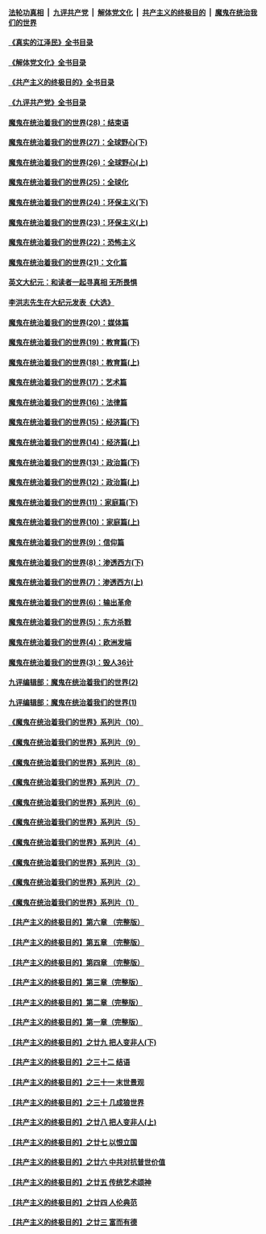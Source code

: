 ####  [法轮功真相](../../../../basic/blob/master/README.md?t=07152231) &nbsp;|&nbsp; [九评共产党](../../../../9ping.md/blob/master/README.md?t=07152231) &nbsp;|&nbsp; [解体党文化](../../../../jtdwh.md/blob/master/README.md?t=07152231)  &nbsp;|&nbsp; [共产主义的终极目的](../../../../gczydzjmd.md/blob/master/README.md?t=07152231) &nbsp;|&nbsp; [魔鬼在统治我们的世界](../../../../mgztzwmdsj.md/blob/master/README.md?t=07152231) 

#### [《真实的江泽民》全书目录](../pages/nsc422/n13721399.md?t=07152231) 

#### [《解体党文化》全书目录](../pages/nsc422/n13721157.md?t=07152231) 

#### [《共产主义的终极目的》全书目录](../pages/nsc422/n13721048.md?t=07152231) 

#### [《九评共产党》全书目录](../pages/nsc422/n13708085.md?t=07152231) 

#### [魔鬼在统治着我们的世界(28)：结束语](../pages/nsc422/n10936246.md?t=07152231) 

#### [魔鬼在统治着我们的世界(27)：全球野心(下)](../pages/nsc422/n10928319.md?t=07152231) 

#### [魔鬼在统治着我们的世界(26)：全球野心(上)](../pages/nsc422/n10900318.md?t=07152231) 

#### [魔鬼在统治着我们的世界(25)：全球化](../pages/nsc422/n10788205.md?t=07152231) 

#### [魔鬼在统治着我们的世界(24)：环保主义(下)](../pages/nsc422/n10695307.md?t=07152231) 

#### [魔鬼在统治着我们的世界(23)：环保主义(上)](../pages/nsc422/n10688613.md?t=07152231) 

#### [魔鬼在统治着我们的世界(22)：恐怖主义](../pages/nsc422/n10614727.md?t=07152231) 

#### [魔鬼在统治着我们的世界(21)：文化篇](../pages/nsc422/n10597706.md?t=07152231) 

#### [英文大纪元：和读者一起寻真相 无所畏惧](../pages/nsc422/n12542027.md?t=07152231) 

#### [李洪志先生在大纪元发表《大选》](../pages/nsc422/n12534746.md?t=07152231) 

#### [魔鬼在统治着我们的世界(20)：媒体篇](../pages/nsc422/n10586579.md?t=07152231) 

#### [魔鬼在统治着我们的世界(19)：教育篇(下)](../pages/nsc422/n10564808.md?t=07152231) 

#### [魔鬼在统治着我们的世界(18)：教育篇(上)](../pages/nsc422/n10526970.md?t=07152231) 

#### [魔鬼在统治着我们的世界(17)：艺术篇](../pages/nsc422/n10499093.md?t=07152231) 

#### [魔鬼在统治着我们的世界(16)：法律篇](../pages/nsc422/n10485969.md?t=07152231) 

#### [魔鬼在统治着我们的世界(15)：经济篇(下)](../pages/nsc422/n10469975.md?t=07152231) 

#### [魔鬼在统治着我们的世界(14)：经济篇(上)](../pages/nsc422/n10457370.md?t=07152231) 

#### [魔鬼在统治着我们的世界(13)：政治篇(下)](../pages/nsc422/n10448270.md?t=07152231) 

#### [魔鬼在统治着我们的世界(12)：政治篇(上)](../pages/nsc422/n10444576.md?t=07152231) 

#### [魔鬼在统治着我们的世界(11)：家庭篇(下)](../pages/nsc422/n10440961.md?t=07152231) 

#### [魔鬼在统治着我们的世界(10)：家庭篇(上)](../pages/nsc422/n10435448.md?t=07152231) 

#### [魔鬼在统治着我们的世界(9)：信仰篇](../pages/nsc422/n10432159.md?t=07152231) 

#### [魔鬼在统治着我们的世界(8)：渗透西方(下)](../pages/nsc422/n10429603.md?t=07152231) 

#### [魔鬼在统治着我们的世界(7)：渗透西方(上)](../pages/nsc422/n10426013.md?t=07152231) 

#### [魔鬼在统治着我们的世界(6)：输出革命](../pages/nsc422/n10421536.md?t=07152231) 

#### [魔鬼在统治着我们的世界(5)：东方杀戮](../pages/nsc422/n10417707.md?t=07152231) 

#### [魔鬼在统治着我们的世界(4)：欧洲发端](../pages/nsc422/n10414890.md?t=07152231) 

#### [魔鬼在统治着我们的世界(3)：毁人36计](../pages/nsc422/n10411583.md?t=07152231) 

#### [九评编辑部：魔鬼在统治着我们的世界(2)](../pages/nsc422/n10410036.md?t=07152231) 

#### [九评编辑部：魔鬼在统治着我们的世界(1)](../pages/nsc422/n10406825.md?t=07152231) 

#### [《魔鬼在统治着我们的世界》系列片（10）](../pages/nsc422/n12292670.md?t=07152231) 

#### [《魔鬼在统治着我们的世界》系列片（9）](../pages/nsc422/n12290859.md?t=07152231) 

#### [《魔鬼在统治着我们的世界》系列片（8）](../pages/nsc422/n12287445.md?t=07152231) 

#### [《魔鬼在统治着我们的世界》系列片（7）](../pages/nsc422/n12283425.md?t=07152231) 

#### [《魔鬼在统治着我们的世界》系列片（6）](../pages/nsc422/n12282314.md?t=07152231) 

#### [《魔鬼在统治着我们的世界》系列片（5）](../pages/nsc422/n12281419.md?t=07152231) 

#### [《魔鬼在统治着我们的世界》系列片（4）](../pages/nsc422/n12274024.md?t=07152231) 

#### [《魔鬼在统治着我们的世界》系列片（3）](../pages/nsc422/n12271322.md?t=07152231) 

#### [《魔鬼在统治着我们的世界》系列片（2）](../pages/nsc422/n12269049.md?t=07152231) 

#### [《魔鬼在统治着我们的世界》系列片（1）](../pages/nsc422/n12267575.md?t=07152231) 

#### [【共产主义的终极目的】第六章 （完整版）](../pages/nsc422/n11428913.md?t=07152231) 

#### [【共产主义的终极目的】第五章 （完整版）](../pages/nsc422/n11428912.md?t=07152231) 

#### [【共产主义的终极目的】第四章 （完整版）](../pages/nsc422/n11428907.md?t=07152231) 

#### [【共产主义的终极目的】第三章（完整版）](../pages/nsc422/n11428848.md?t=07152231) 

#### [【共产主义的终极目的】第二章（完整版）](../pages/nsc422/n11428831.md?t=07152231) 

#### [【共产主义的终极目的】第一章（完整版）](../pages/nsc422/n11417651.md?t=07152231) 

#### [【共产主义的终极目的】之廿九 把人变非人(下)](../pages/nsc422/n11344140.md?t=07152231) 

#### [【共产主义的终极目的】之三十二 结语](../pages/nsc422/n11360535.md?t=07152231) 

#### [【共产主义的终极目的】之三十一 末世景观](../pages/nsc422/n11351129.md?t=07152231) 

#### [【共产主义的终极目的】之三十 几成狼世界](../pages/nsc422/n11348280.md?t=07152231) 

#### [【共产主义的终极目的】之廿八 把人变非人(上)](../pages/nsc422/n11340492.md?t=07152231) 

#### [【共产主义的终极目的】之廿七 以恨立国](../pages/nsc422/n11336944.md?t=07152231) 

#### [【共产主义的终极目的】之廿六 中共对抗普世价值](../pages/nsc422/n11324785.md?t=07152231) 

#### [【共产主义的终极目的】之廿五 传统艺术颂神](../pages/nsc422/n11296396.md?t=07152231) 

#### [【共产主义的终极目的】之廿四 人伦典范](../pages/nsc422/n11296397.md?t=07152231) 

#### [【共产主义的终极目的】之廿三 富而有德](../pages/nsc422/n11283598.md?t=07152231) 

